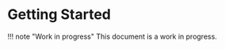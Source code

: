 # Getting Started

!!! note "Work in progress"
    This document is a work in progress.

[pre-commit]: https://pre-commit.com/
